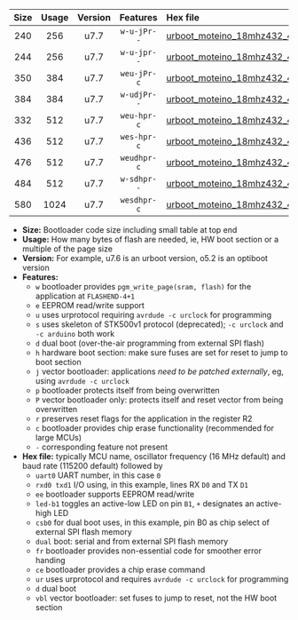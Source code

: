 |Size|Usage|Version|Features|Hex file|
|:-:|:-:|:-:|:-:|:--|
|240|256|u7.7|`w-u-jPr--`|[urboot_moteino_18mhz432_4800bps_uart0_rxd0_txd1_led+b1_ur_vbl.hex](https://raw.githubusercontent.com/stefanrueger/urboot.hex/main/boards/moteino/fcpu_18mhz432/4800_bps/urboot_moteino_18mhz432_4800bps_uart0_rxd0_txd1_led+b1_ur_vbl.hex)|
|244|256|u7.7|`w-u-jpr--`|[urboot_moteino_18mhz432_4800bps_uart0_rxd0_txd1_led+b1_fr_ur_vbl.hex](https://raw.githubusercontent.com/stefanrueger/urboot.hex/main/boards/moteino/fcpu_18mhz432/4800_bps/urboot_moteino_18mhz432_4800bps_uart0_rxd0_txd1_led+b1_fr_ur_vbl.hex)|
|350|384|u7.7|`weu-jPr-c`|[urboot_moteino_18mhz432_4800bps_uart0_rxd0_txd1_ee_led+b1_fr_ce_ur_vbl.hex](https://raw.githubusercontent.com/stefanrueger/urboot.hex/main/boards/moteino/fcpu_18mhz432/4800_bps/urboot_moteino_18mhz432_4800bps_uart0_rxd0_txd1_ee_led+b1_fr_ce_ur_vbl.hex)|
|384|384|u7.7|`w-udjPr--`|[urboot_moteino_18mhz432_4800bps_uart0_rxd0_txd1_led+b1_csb0_dual_ur_vbl.hex](https://raw.githubusercontent.com/stefanrueger/urboot.hex/main/boards/moteino/fcpu_18mhz432/4800_bps/urboot_moteino_18mhz432_4800bps_uart0_rxd0_txd1_led+b1_csb0_dual_ur_vbl.hex)|
|332|512|u7.7|`weu-hpr-c`|[urboot_moteino_18mhz432_4800bps_uart0_rxd0_txd1_ee_led+b1_fr_ce_ur.hex](https://raw.githubusercontent.com/stefanrueger/urboot.hex/main/boards/moteino/fcpu_18mhz432/4800_bps/urboot_moteino_18mhz432_4800bps_uart0_rxd0_txd1_ee_led+b1_fr_ce_ur.hex)|
|436|512|u7.7|`wes-hpr-c`|[urboot_moteino_18mhz432_4800bps_uart0_rxd0_txd1_ee_led+b1_fr_ce.hex](https://raw.githubusercontent.com/stefanrueger/urboot.hex/main/boards/moteino/fcpu_18mhz432/4800_bps/urboot_moteino_18mhz432_4800bps_uart0_rxd0_txd1_ee_led+b1_fr_ce.hex)|
|476|512|u7.7|`weudhpr-c`|[urboot_moteino_18mhz432_4800bps_uart0_rxd0_txd1_ee_led+b1_csb0_dual_fr_ce_ur.hex](https://raw.githubusercontent.com/stefanrueger/urboot.hex/main/boards/moteino/fcpu_18mhz432/4800_bps/urboot_moteino_18mhz432_4800bps_uart0_rxd0_txd1_ee_led+b1_csb0_dual_fr_ce_ur.hex)|
|484|512|u7.7|`w-sdhpr--`|[urboot_moteino_18mhz432_4800bps_uart0_rxd0_txd1_led+b1_csb0_dual_fr.hex](https://raw.githubusercontent.com/stefanrueger/urboot.hex/main/boards/moteino/fcpu_18mhz432/4800_bps/urboot_moteino_18mhz432_4800bps_uart0_rxd0_txd1_led+b1_csb0_dual_fr.hex)|
|580|1024|u7.7|`wesdhpr-c`|[urboot_moteino_18mhz432_4800bps_uart0_rxd0_txd1_ee_led+b1_csb0_dual_fr_ce.hex](https://raw.githubusercontent.com/stefanrueger/urboot.hex/main/boards/moteino/fcpu_18mhz432/4800_bps/urboot_moteino_18mhz432_4800bps_uart0_rxd0_txd1_ee_led+b1_csb0_dual_fr_ce.hex)|

- **Size:** Bootloader code size including small table at top end
- **Usage:** How many bytes of flash are needed, ie, HW boot section or a multiple of the page size
- **Version:** For example, u7.6 is an urboot version, o5.2 is an optiboot version
- **Features:**
  + `w` bootloader provides `pgm_write_page(sram, flash)` for the application at `FLASHEND-4+1`
  + `e` EEPROM read/write support
  + `u` uses urprotocol requiring `avrdude -c urclock` for programming
  + `s` uses skeleton of STK500v1 protocol (deprecated); `-c urclock` and `-c arduino` both work
  + `d` dual boot (over-the-air programming from external SPI flash)
  + `h` hardware boot section: make sure fuses are set for reset to jump to boot section
  + `j` vector bootloader: applications *need to be patched externally*, eg, using `avrdude -c urclock`
  + `p` bootloader protects itself from being overwritten
  + `P` vector bootloader only: protects itself and reset vector from being overwritten
  + `r` preserves reset flags for the application in the register R2
  + `c` bootloader provides chip erase functionality (recommended for large MCUs)
  + `-` corresponding feature not present
- **Hex file:** typically MCU name, oscillator frequency (16 MHz default) and baud rate (115200 default) followed by
  + `uart0` UART number, in this case `0`
  + `rxd0 txd1` I/O using, in this example, lines RX `D0` and TX `D1`
  + `ee` bootloader supports EEPROM read/write
  + `led-b1` toggles an active-low LED on pin `B1`, `+` designates an active-high LED
  + `csb0` for dual boot uses, in this example, pin B0 as chip select of external SPI flash memory
  + `dual` boot: serial and from external SPI flash memory
  + `fr` bootloader provides non-essential code for smoother error handing
  + `ce` bootloader provides a chip erase command
  + `ur` uses urprotocol and requires `avrdude -c urclock` for programming
  + `d` dual boot
  + `vbl` vector bootloader: set fuses to jump to reset, not the HW boot section

